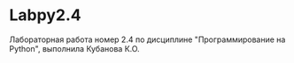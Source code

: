 # Labpy2.4
Лабораторная работа номер 2.4 по дисциплине "Программирование на Python", выполнила Кубанова К.О.
